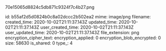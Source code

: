 70e15065d8824c5db871c9324f7c4b27.png

id: b55af2d5d0824b0c8a02dccc2b502ea2
mime: image/png
filename: 
created_time: 2020-10-02T21:11:37.143Z
updated_time: 2020-10-02T21:11:37.143Z
user_created_time: 2020-10-02T21:11:37.143Z
user_updated_time: 2020-10-02T21:11:37.143Z
file_extension: png
encryption_cipher_text: 
encryption_applied: 0
encryption_blob_encrypted: 0
size: 58630
is_shared: 0
type_: 4